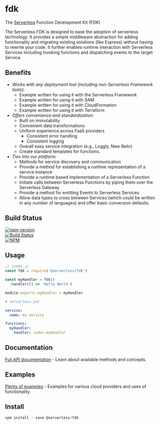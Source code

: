 fdk
=============

The [Serverless](https://serverless.com) Function Development Kit (FDK)

The Serverless FDK is designed to ease the adoption of serverless technology. It provides a simple middleware abstraction for adding functionality and migrating existing solutions (like Express) without having to rewrite your code. It further enables runtime interaction with Serverless Services including invoking functions and dispatching events to the target Service.


## Benefits
- *Works with any deployment tool (including non-Serverless Framework tools):*
  - Example written for using it with the Serverless Framework
  - Example written for using it with SAM
  - Example written for using it with CloudFormation
  - Example written for using it with Terraform
- *Offers convenience and standardization:*
  - Built on immutability
  - Convenient data transformations
  - Uniform experience across FaaS providers
    - Consistent error handling
    - Consistent logging
  - Overall easy service integration (e.g., Loggly, New Relic)
  - Create standard templates for functions.
- *Ties into our platform:*
  - Methods for service discovery and communication
  - Provide a method for establishing a runtime representation of a service instance
  - Provide a runtime based implementation of a Serverless Function
  - Initiate calls between Serverless Functions by piping them over the Serverless Gateway
  - Provide a method for emitting Events to Serverless Services
  - Allow data types to cross between Services (which could be written in any number of languages) and offer basic conversion defaults.


## Build Status
[![npm version](https://badge.fury.io/js/%40serverless%2Ffdk.svg)](https://badge.fury.io/js/%40serverless%2Ffdk)<br />
[![Build Status](https://travis-ci.org/serverless/fdk.svg)](https://travis-ci.org/serverless/fdk)<br />
[![NPM](https://nodei.co/npm/@serverless/fdk.png?downloads=true&downloadRank=true&stars=true)](https://nodei.co/npm/@serverless/fdk/)


## Usage

```js
// index.js
const fdk = require('@serverless/fdk')

const myHandler = fdk()
  .handler(() => 'Hello World')

module.exports.myHandler = myHandler
```

```yaml
# serverless.yml

service:
  name: my-service

functions:
  myHandler:
    handler: index.myHandler
```

## Documentation

[Full API documentation](./docs) - Learn about available methods and concepts.

## Examples

[Plenty of examples](./examples) - Examples for various cloud providers and uses of functionality.

## Install

```js
npm install --save @serverless/fdk
```
